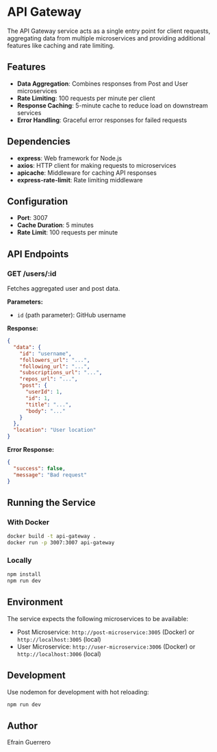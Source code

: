 # API Gateway

The API Gateway service acts as a single entry point for client requests, aggregating data from multiple microservices and providing additional features like caching and rate limiting.

## Features

- **Data Aggregation**: Combines responses from Post and User microservices
- **Rate Limiting**: 100 requests per minute per client
- **Response Caching**: 5-minute cache to reduce load on downstream services
- **Error Handling**: Graceful error responses for failed requests

## Dependencies

- **express**: Web framework for Node.js
- **axios**: HTTP client for making requests to microservices
- **apicache**: Middleware for caching API responses
- **express-rate-limit**: Rate limiting middleware

## Configuration

- **Port**: 3007
- **Cache Duration**: 5 minutes
- **Rate Limit**: 100 requests per minute

## API Endpoints

### GET /users/:id

Fetches aggregated user and post data.

**Parameters:**
- `id` (path parameter): GitHub username

**Response:**
```json
{
  "data": {
    "id": "username",
    "followers_url": "...",
    "following_url": "...",
    "subscriptions_url": "...",
    "repos_url": "...",
    "post": {
      "userId": 1,
      "id": 1,
      "title": "...",
      "body": "..."
    }
  },
  "location": "User location"
}
```

**Error Response:**
```json
{
  "success": false,
  "message": "Bad request"
}
```

## Running the Service

### With Docker

```bash
docker build -t api-gateway .
docker run -p 3007:3007 api-gateway
```

### Locally

```bash
npm install
npm run dev
```

## Environment

The service expects the following microservices to be available:
- Post Microservice: `http://post-microservice:3005` (Docker) or `http://localhost:3005` (local)
- User Microservice: `http://user-microservice:3006` (Docker) or `http://localhost:3006` (local)

## Development

Use nodemon for development with hot reloading:

```bash
npm run dev
```

## Author

Efrain Guerrero
